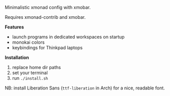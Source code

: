 Minimalistic xmonad config with xmobar.

Requires xmonad-contrib and xmobar.

**Features**

* launch programs in dedicated workspaces on startup
* monokai colors
* keybindings for Thinkpad laptops

**Installation**

1. replace home dir paths
2. set your terminal
3. run `./install.sh`

NB: install Liberation Sans (`ttf-liberation` in Arch) for a nice, readable font.
